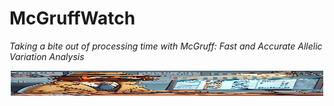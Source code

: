 # McGruffWatch

*Taking a bite out of processing time with McGruff: Fast and Accurate Allelic Variation Analysis*

<p align="center">
  <img src="assets/mcgruff.png" width="500" height="40" title="putting in work">
</p>
